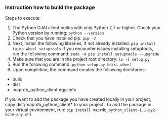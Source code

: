 ### Instruction how to build the package ###

Steps to execute:
1. The Python OJAI client builds with only Python 2.7 or higher. Check your Python version by running:
```python --version```
2. Check that you have installed pip:
```pip -V```
3. Next, install the following libraries, if not already installed.
```pip install twine wheel setuptools```
If you encounter issues installing setuptools, run the following command:
```sudo -H pip install setuptools --upgrade```
4. Make sure that you are in the project root directory:
```ls -l setup.py```
5. Run the following command:
```python setup.py bdist_wheel```
6. Upon completion, the command creates the following directories:
- build
- dist
- maprdb_python_client.egg-info

If you want to add the package you have created locally in your project, copy dist/maprdb_python_client* to your project.
To add the package in your virtual environment, run:
```pip install maprdb_python_client-1.1-py2-none-any.whl```
